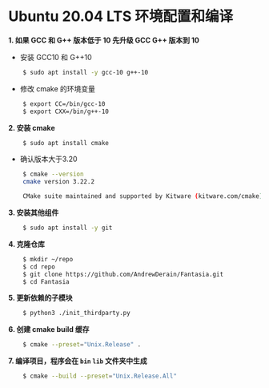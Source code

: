 ﻿
# Ubuntu 20.04 LTS 环境配置和编译


**1. 如果 GCC 和 G++ 版本低于 10 先升级 GCC G++ 版本到 10**

- 安装 GCC10 和 G++10
```bash
    $ sudo apt install -y gcc-10 g++-10
```

- 修改 cmake 的环境变量
```bash
    $ export CC=/bin/gcc-10
    $ export CXX=/bin/g++-10
```

**2. 安装 cmake**
```bash
    $ sudo apt install cmake
```

- 确认版本大于3.20
```bash
    $ cmake --version
    cmake version 3.22.2

    CMake suite maintained and supported by Kitware (kitware.com/cmake).
```

**3. 安装其他组件**
```bash
    $ sudo apt install -y git
```

**4. 克隆仓库**
```bash
    $ mkdir ~/repo 
    $ cd repo
    $ git clone https://github.com/AndrewDerain/Fantasia.git
    $ cd Fantasia
```

**5. 更新依赖的子模块**
```bash
    $ python3 ./init_thirdparty.py
```

**6. 创建 cmake build 缓存**
```bash
    $ cmake --preset="Unix.Release" .
```

**7. 编译项目，程序会在 `bin` `lib` 文件夹中生成**
```bash
    $ cmake --build --preset="Unix.Release.All"
```
